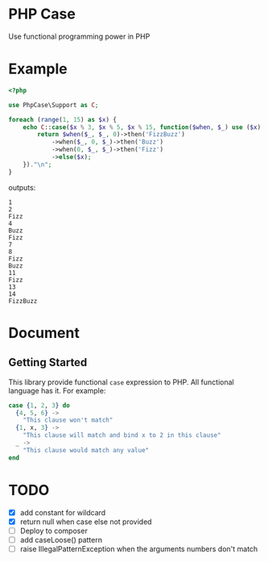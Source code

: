 # PHP Case

Use functional programming power in PHP

# Example

```php
<?php

use PhpCase\Support as C;

foreach (range(1, 15) as $x) {
    echo C::case($x % 3, $x % 5, $x % 15, function($when, $_) use ($x) {
        return $when($_, $_, 0)->then('FizzBuzz')
            ->when($_, 0, $_)->then('Buzz')
            ->when(0, $_, $_)->then('Fizz')
            ->else($x);
    })."\n";
}
```

outputs:

```
1
2
Fizz
4
Buzz
Fizz
7
8
Fizz
Buzz
11
Fizz
13
14
FizzBuzz
```

# Document

## Getting Started

This library provide functional `case` expression to PHP.
All functional language has it. For example:

```elixir
case {1, 2, 3} do
  {4, 5, 6} ->
    "This clause won't match"
  {1, x, 3} ->
    "This clause will match and bind x to 2 in this clause"
  _ ->
    "This clause would match any value"
end
```


# TODO

- [x] add constant for wildcard
- [x] return null when case else not provided
- [ ] Deploy to composer
- [ ] add caseLoose() pattern
- [ ] raise IllegalPatternException when the arguments numbers don't match
